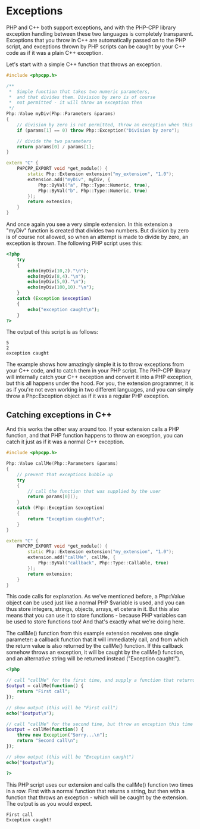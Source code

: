 # Exceptions

PHP and C++ both support exceptions, and with the PHP-CPP library exception
handling between these two languages is completely transparent. Exceptions that
you throw in C++ are automatically passed on to the PHP script, and exceptions
thrown by PHP scripts can be caught by your C++ code as if it was a plain
C++ exception.

Let's start with a simple C++ function that throws an exception.

```cpp
#include <phpcpp.h>

/**
 *  Simple function that takes two numeric parameters,
 *  and that divides them. Division by zero is of course
 *  not permitted - it will throw an exception then
 */
Php::Value myDiv(Php::Parameters &params)
{
    // division by zero is not permitted, throw an exception when this happens
    if (params[1] == 0) throw Php::Exception("Division by zero");

    // divide the two parameters
    return params[0] / params[1];
}

extern "C" {
    PHPCPP_EXPORT void *get_module() {
        static Php::Extension extension("my_extension", "1.0");
        extension.add("myDiv", myDiv, {
            Php::ByVal("a", Php::Type::Numeric, true),
            Php::ByVal("b", Php::Type::Numeric, true)
        });
        return extension;
    }
}
```

And once again you see a very simple extension. In this extension a "myDiv"
function is created that divides two numbers. But division by zero is of course
not allowed, so when an attempt is made to divide by zero, an exception is thrown.
The following PHP script uses this:

```php
<?php
    try
    {
        echo(myDiv(10,2)."\n");
        echo(myDiv(8,4)."\n");
        echo(myDiv(5,0)."\n");
        echo(myDiv(100,10)."\n");
    }
    catch (Exception $exception)
    {
        echo("exception caught\n");
    }
?>
```
The output of this script is as follows:

```
5
2
exception caught
```

The example shows how amazingly simple it is to throw exceptions from your
C++ code, and to catch them in your PHP script. The PHP-CPP library will
internally catch your C++ exception and convert it into a PHP exception,
but this all happens under the hood. For you, the extension programmer,
it is as if you're not even working in two different languages, and you can
simply throw a Php::Exception object as if it was a regular PHP exception.

## Catching exceptions in C++

And this works the other way around too. If your extension calls a PHP function,
and that PHP function happens to throw an exception, you can catch it just
as if it was a normal C++ exception.

```cpp
#include <phpcpp.h>

Php::Value callMe(Php::Parameters &params)
{
    // prevent that exceptions bubble up
    try
    {
        // call the function that was supplied by the user
        return params[0]();
    }
    catch (Php::Exception &exception)
    {
        return "Exception caught!\n";
    }
}

extern "C" {
    PHPCPP_EXPORT void *get_module() {
        static Php::Extension extension("my_extension", "1.0");
        extension.add("callMe", callMe, {
            Php::ByVal("callback", Php::Type::Callable, true)
        });
        return extension;
    }
}
```

This code calls for explanation. As we've mentioned before, a Php::Value object
can be used just like a normal PHP $variable is used, and you can thus store
integers, strings, objects, arrays, et cetera in it. But this also means that
you can use it to store functions - because PHP variables can be used to store
functions too! And that's exactly what we're doing here.

The callMe() function from this example extension receives one single parameter:
a callback function that it will immediately call, and from which the return
value is also returned by the callMe() function. If this callback somehow throws
an exception, it will be caught by the callMe() function, and an alternative
string will be returned instead ("Exception caught!").

```php
<?php

// call "callMe" for the first time, and supply a function that returns "first call"
$output = callMe(function() {
    return "First call";
});

// show output (this will be "First call")
echo("$output\n");

// call "callMe" for the second time, but throw an exception this time
$output = callMe(function() {
    throw new Exception("Sorry...\n");
    return "Second call\n";
});

// show output (this will be "Exception caught")
echo("$output\n");

?>
```

This PHP script uses our extension and calls the callMe() function two times in
a row. First with a normal function that returns a string, but then with
a function that throws an exception - which will be caught by the extension.
The output is as you would expect.

```
First call
Exception caught!
```

